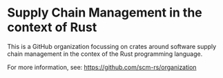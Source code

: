 # Supply Chain Management in the context of Rust

This is a GitHub organization focussing on crates around software supply chain management in the contex of the Rust
programming language.

For more information, see: <https://github.com/scm-rs/organization>
